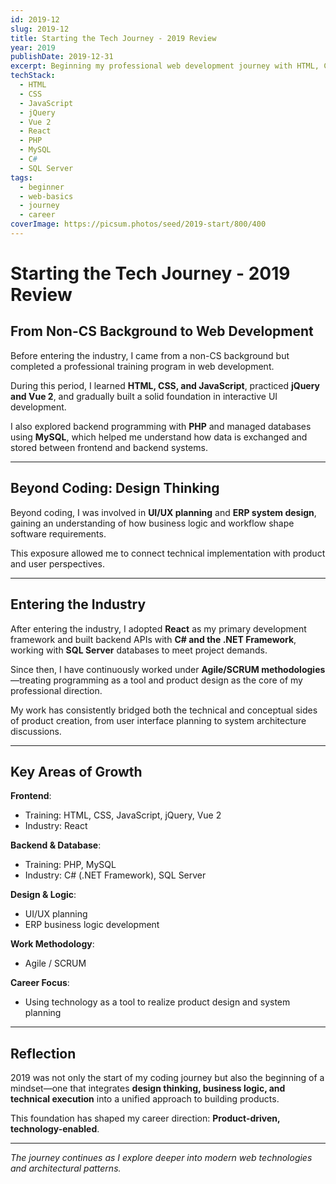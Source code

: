 ```yaml
---
id: 2019-12
slug: 2019-12
title: Starting the Tech Journey - 2019 Review
year: 2019
publishDate: 2019-12-31
excerpt: Beginning my professional web development journey with HTML, CSS, and JavaScript
techStack:
  - HTML
  - CSS
  - JavaScript
  - jQuery
  - Vue 2
  - React
  - PHP
  - MySQL
  - C#
  - SQL Server
tags:
  - beginner
  - web-basics
  - journey
  - career
coverImage: https://picsum.photos/seed/2019-start/800/400
---
```


# Starting the Tech Journey - 2019 Review

## From Non-CS Background to Web Development

Before entering the industry, I came from a non-CS background but completed a professional training program in web development.

During this period, I learned **HTML, CSS, and JavaScript**, practiced **jQuery and Vue 2**, and gradually built a solid foundation in interactive UI development.

I also explored backend programming with **PHP** and managed databases using **MySQL**, which helped me understand how data is exchanged and stored between frontend and backend systems.

---

## Beyond Coding: Design Thinking

Beyond coding, I was involved in **UI/UX planning** and **ERP system design**, gaining an understanding of how business logic and workflow shape software requirements.

This exposure allowed me to connect technical implementation with product and user perspectives.

---

## Entering the Industry

After entering the industry, I adopted **React** as my primary development framework and built backend APIs with **C# and the .NET Framework**, working with **SQL Server** databases to meet project demands.

Since then, I have continuously worked under **Agile/SCRUM methodologies**—treating programming as a tool and product design as the core of my professional direction.

My work has consistently bridged both the technical and conceptual sides of product creation, from user interface planning to system architecture discussions.

---

## Key Areas of Growth

**Frontend**:

- Training: HTML, CSS, JavaScript, jQuery, Vue 2
- Industry: React

**Backend & Database**:

- Training: PHP, MySQL
- Industry: C# (.NET Framework), SQL Server

**Design & Logic**:

- UI/UX planning
- ERP business logic development

**Work Methodology**:

- Agile / SCRUM

**Career Focus**:

- Using technology as a tool to realize product design and system planning

---

## Reflection

2019 was not only the start of my coding journey but also the beginning of a mindset—one that integrates **design thinking, business logic, and technical execution** into a unified approach to building products.

This foundation has shaped my career direction: **Product-driven, technology-enabled**.

---

_The journey continues as I explore deeper into modern web technologies and architectural patterns._
